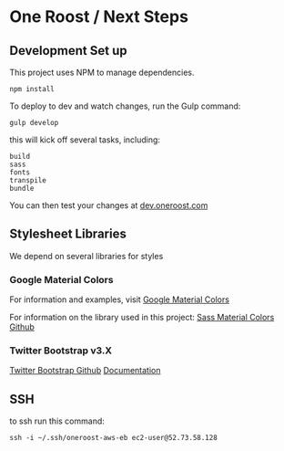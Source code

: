 # One Roost / Next Steps
## Development Set up

This project uses NPM to manage dependencies.

```
npm install
```

To deploy to dev and watch changes, run the Gulp command:

```
gulp develop
```

this will kick off several tasks, including:

```
build
sass
fonts
transpile
bundle
```



You can then test your changes at [dev.oneroost.com](http://dev.oneroost.com)

## Stylesheet Libraries
We depend on several libraries for styles
### Google Material Colors
For information and examples, visit [Google Material Colors](https://www.google.com/design/spec/style/color.html)

For information on the library used in this project: [Sass Material Colors Github](https://github.com/minusfive/sass-material-colors)

### Twitter Bootstrap v3.X
[Twitter Bootstrap Github](https://github.com/twbs/bootstrap-sass)
[Documentation](http://getbootstrap.com/)

## SSH
to ssh run this command:
```
ssh -i ~/.ssh/oneroost-aws-eb ec2-user@52.73.58.128
```
